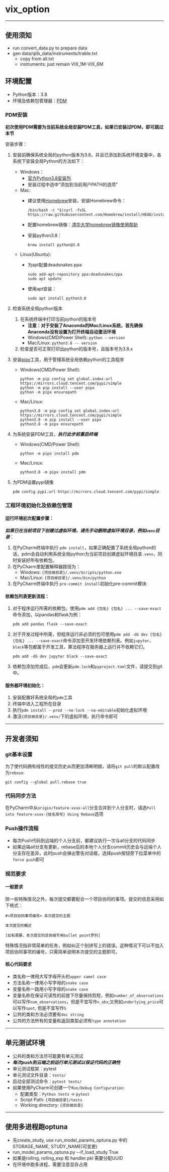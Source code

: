 # vix_option

---
## 使用须知
- run convert_data.py to prepare data
- gen data/qlib_data/instruments/trable.txt
  - copy from all.txt
  - instruments: just remain VIX_1M-VIX_6M

## 环境配置

- Python版本：3.8
- 环境及依赖包管理器：[PDM](https://pdm.fming.dev/latest/)

### PDM安装

**初次使用PDM需要为当前系统全局安装PDM工具，如果已安装过PDM，即可跳过本节**

安装步骤：

1. 安装前确保系统全局的python版本为3.8，并且已添加到系统环境变量中，各系统下安装全局Python的方法如下：
    - Windows：
        - [官方Python3.8安装包](https://www.python.org/ftp/python/3.8.10/python-3.8.10-amd64.exe)
        - 安装过程中选中“添加到当前用户PATH的选项”
    - Mac:
        - 建议使用[Homebrew](https://brew.sh/)安装，安装Homebrew命令：

          ```
          /bin/bash -c "$(curl -fsSL https://raw.githubusercontent.com/Homebrew/install/HEAD/install.sh)"
          ```
        - 配置homebrew镜像：[清华大学homebrew镜像使用帮助](https://mirrors.tuna.tsinghua.edu.cn/help/homebrew/)
        - 安装python3.8：

          ```
          brew install python@3.8
          ```
    - Linux(Ubuntu):
        - 为apt配置deadsnakes ppa

          ```
          sudo add-apt-repository ppa:deadsnakes/ppa
          sudo apt update
          ```
        - 使用apt安装：

          ```
          sudo apt install python3.8
          ```

2. 检查系统全局python版本
    1. 在系统终端中打印当前python的版本号
        - **注意：对于安装了Anaconda的Mac/Linux系统，首先确保Anaconda没有设置为打开终端自动激活环境**
        - Windows(CMD/Power Shell): ```python --version```
        - Mac/Linux: ```python3.8 -- version```
    2. 检查是否可正常打印出python的版本号，且版本号为3.8.x

3. 安装[pipx](https://pypa.github.io/pipx/)工具，用于管理系统全局依赖python的工具程序
    - Windows(CMD/Power Shell):
        ```
        python -m pip config set global.index-url https://mirrors.cloud.tencent.com/pypi/simple
        python -m pip install --user pipx
        python -m pipx ensurepath
        ```
    - Mac/Linux:
        ```
        python3.8 -m pip config set global.index-url https://mirrors.cloud.tencent.com/pypi/simple
        python3.8 -m pip install --user pipx
        python3.8 -m pipx ensurepath
        ```

4. 为系统安装PDM工具，***执行此步前重启终端***
    - Windows(CMD/Power Shell):
        ```
        python -m pipx install pdm
        ```
    - Mac/Linux:
        ```
        python3.8 -m pipx install pdm
        ```

5. 为PDM设置pypi镜像
    ```
    pdm config pypi.url https://mirrors.cloud.tencent.com/pypi/simple
    ```

### 工程环境初始化及依赖包管理

#### 运行环境初次配置步骤：
***如果已在当前项目下创建过虚拟环境，请先手动删除虚拟环境目录，例如`venv`目录***：
1. 在PyCharm终端中执行 ```pdm install```，如果正确配置了系统全局python的话，pdm会自动利用系统全局python为当前项目创建虚拟环境目录`.venv`，同时安装好所有依赖包。
2. 在PyCharm里配置解释器路径为：
   - Windows: `{项目根目录}/.venv/Scripts/python.exe`
   - Mac/Linux: `{项目根目录}/.venv/bin/python`
3. 在PyCharm终端中执行 ```pre-commit install```初始化pre-commit模块

#### 依赖包列表更新流程：
1. 对于程序运行所需的依赖包，使用```pdm add {包名} {包名} ... --save-exact```命令添加，以pandas和flask为例：
    ```
    pdm add pandas flask --save-exact
    ```
2. 对于开发过程中所需，但程序运行非必须的包可使用```pdm add -dG dev {包名} {包名} ... --save-exact```命令添加至开发环境依赖列表。例如`jupyter`、`black`等包都属于开发工具，算法程序在服务器上运行并不依赖它们。
    ```
    pdm add -dG dev jupyter black --save-exact
    ```
3. 依赖包添加完成后，`pdm`会更新`pdm.lock`和`pyproject.toml`文件，请提交到git中。

#### 服务器环境初始化：
1. 安装配置好系统全局的`pdm`工具
2. 终端中进入工程所在目录
3. 执行```pdm install --prod --no-lock --no-editable```初始化虚拟环境
4. 激活`{项目根目录}/.venv/`下的虚拟环境，执行命令即可

---

## 开发者须知

### git基本设置
为了使代码拥有线性的提交历史从而更加清晰明朗，请将`git pull`的默认配置改为`rebase`:
```
git config --global pull.rebase true
```

### 代码同步方法
在PyCharm中从`origin/feature-xxxx-all`分支合并到个人分支时，请选`Pull into feature-xxxx-{姓名简写} Using Rebase`选项

### Push操作流程
- 每次Push代码到远端的个人分支前，都建议执行一次与all分支的代码同步
- 如果远端all分支有更新，rebase后的本地个人分支commit历史会与远端个人分支存在差异，此时push会弹出警告对话框，选择push按钮旁下拉菜单中的`force push`即可

### 规范要求
#### 一般要求
除一些特殊情况之外，每次提交都要配合一个项目协同的事项。提交的信息采用如下格式：
```
#<项目协同事项编号> 本次提交的主题

本次提交的概述

[如有需要，本次提交的具体细节用bullet point罗列]
```

特殊情况指非常简单的任务，例如纠正个别拼写上的错误。这种情况下可以不加入项目协同事项的编号，只需简单说明本次提交的主题即可。

#### 核心代码要求
- 类名称一律用大写字母开头的`upper camel case`
- 方法名称一律用小写字母的`snake case`
- 变量名称一路用小写字母的`snake case`
- 变量名称在保证可读性的前提下尽量保持剪短，例如`number_of_observations`可以写作`num_observations`，但是不宜写作`n_obs`;又例如`underlying_price`可以写作`spot`, 但是不宜写作`S`
- 公共的类和方法必须要有`doc string`
- 公共的方法所有的变量和返回类型必须有`type annotation`

---

## 单元测试环境
- 公共的类和方法尽可能要有单元测试
- ***每次push到云端之前运行单元测试以保证代码的正确性***
- 单元测试框架：pytest
- 单元测试文件目录：`tests/`
- 启动全部测试命令：`pytest tests/`
- 如果使用PyCharm可创建一个`Run/Debug Configuration`:
  - 配置类型：`Python tests` -> `pytest`
  - Script Path: `{项目根目录}/tests`
  - Working directory: `{项目根目录}`

---

## 使用多进程跑optuna
- 先create_study, use run_model_params_optuna.py 中的 STORAGE_NAME, STUDY_NAME(可变更)
- run_model_params_optuna.py --if_load_study True
- 如果是rolling, rolling_exp 和 handler.pkl 需要分配UUID
- 在环境中跑多进程，需要注意显存占用